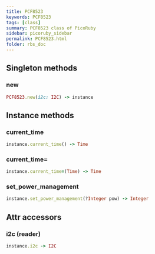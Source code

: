 ```yaml
---
title: PCF8523
keywords: PCF8523
tags: [class]
summary: PCF8523 class of PicoRuby
sidebar: picoruby_sidebar
permalink: PCF8523.html
folder: rbs_doc
---
```

## Singleton methods
### new

```ruby
PCF8523.new(i2c: I2C) -> instance
```
## Instance methods
### current_time

```ruby
instance.current_time() -> Time
```
### current_time=

```ruby
instance.current_time=(Time) -> Time
```
### set_power_management

```ruby
instance.set_power_management(?Integer pow) -> Integer
```
## Attr accessors
### i2c (reader)
```ruby
instance.i2c -> I2C
```
